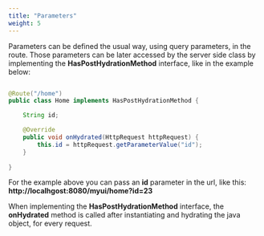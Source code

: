 ```yaml
---
title: "Parameters"
weight: 5
---
```


Parameters can be defined the usual way, using query parameters, in the route. Those parameters can be later accessed 
by the server side class by implementing the **HasPostHydrationMethod** interface, like in the example below:

```java

@Route("/home")
public class Home implements HasPostHydrationMethod {

    String id;

    @Override
    public void onHydrated(HttpRequest httpRequest) {
        this.id = httpRequest.getParameterValue("id");
    }
    
}

```

For the example above you can pass an **id** parameter in the url, like this: **http://localhgost:8080/myui/home?id=23**


When implementing the **HasPostHydrationMethod** interface, the **onHydrated** method is called after instantiating and 
hydrating the java object, for every request. 
